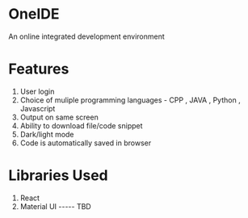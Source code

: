# OneIDE
An online integrated development environment

# Features
1. User login
2. Choice of muliple programming languages - CPP , JAVA , Python , Javascript
3. Output on same screen
4. Ability to download file/code snippet
5. Dark/light mode
6. Code is automatically saved in browser
   
# Libraries Used

1. React
2. Material UI
----- TBD
